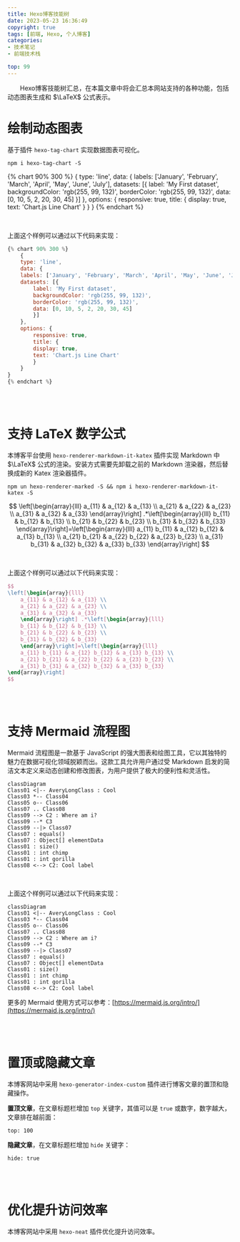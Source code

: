 ```yaml
---
title: Hexo博客技能树
date: 2023-05-23 16:36:49
copyright: true
tags: [前端, Hexo, 个人博客]
categories:
- 技术笔记
- 前端技术栈

top: 99
---
```



&emsp;&emsp;Hexo博客技能树汇总，在本篇文章中将会汇总本网站支持的各种功能，包括动态图表生成和 $\LaTeX$ 公式表示。

<!--more-->

# 绘制动态图表

基于插件 `hexo-tag-chart` 实现数据图表可视化。

```shell
npm i hexo-tag-chart -S
```

{% chart 90% 300 %}
    {
    type: 'line',
    data: {
    labels: ['January', 'February', 'March', 'April', 'May', 'June', 'July'],
    datasets: [{
        label: 'My First dataset',
        backgroundColor: 'rgb(255, 99, 132)',
        borderColor: 'rgb(255, 99, 132)',
        data: [0, 10, 5, 2, 20, 30, 45]
        }]
    },
    options: {
        responsive: true,
        title: {
        display: true,
        text: 'Chart.js Line Chart'
        }
    }
}
{% endchart %}

<br/>

上面这个样例可以通过以下代码来实现：

```js
{% chart 90% 300 %}
    {
    type: 'line',
    data: {
    labels: ['January', 'February', 'March', 'April', 'May', 'June', 'July'],
    datasets: [{
        label: 'My First dataset',
        backgroundColor: 'rgb(255, 99, 132)',
        borderColor: 'rgb(255, 99, 132)',
        data: [0, 10, 5, 2, 20, 30, 45]
        }]
    },
    options: {
        responsive: true,
        title: {
        display: true,
        text: 'Chart.js Line Chart'
        }
    }
}
{% endchart %}
```


<br/><br/>



# 支持 LaTeX 数学公式

本博客平台使用 `hexo-renderer-markdown-it-katex` 插件实现 Markdown 中 $\LaTeX$ 公式的渲染。安装方式需要先卸载之前的 Markdown 渲染器，然后替换成新的 Katex 渲染器插件。

```shell
npm un hexo-renderer-marked -S && npm i hexo-renderer-markdown-it-katex -S
```

$$
\left[\begin{array}{lll}
    a_{11} & a_{12} & a_{13} \\
    a_{21} & a_{22} & a_{23} \\
    a_{31} & a_{32} & a_{33}
    \end{array}\right] .*\left[\begin{array}{lll}
    b_{11} & b_{12} & b_{13} \\
    b_{21} & b_{22} & b_{23} \\
    b_{31} & b_{32} & b_{33}
    \end{array}\right]=\left[\begin{array}{lll}
    a_{11} b_{11} & a_{12} b_{12} & a_{13} b_{13} \\
    a_{21} b_{21} & a_{22} b_{22} & a_{23} b_{23} \\
    a_{31} b_{31} & a_{32} b_{32} & a_{33} b_{33}
\end{array}\right]
$$

<br/>

上面这个样例可以通过以下代码来实现：

```latex
$$
\left[\begin{array}{lll}
    a_{11} & a_{12} & a_{13} \\
    a_{21} & a_{22} & a_{23} \\
    a_{31} & a_{32} & a_{33}
    \end{array}\right] .*\left[\begin{array}{lll}
    b_{11} & b_{12} & b_{13} \\
    b_{21} & b_{22} & b_{23} \\
    b_{31} & b_{32} & b_{33}
    \end{array}\right]=\left[\begin{array}{lll}
    a_{11} b_{11} & a_{12} b_{12} & a_{13} b_{13} \\
    a_{21} b_{21} & a_{22} b_{22} & a_{23} b_{23} \\
    a_{31} b_{31} & a_{32} b_{32} & a_{33} b_{33}
\end{array}\right]
$$
```



<br/><br/>

# 支持 Mermaid 流程图

Mermaid 流程图是一款基于 JavaScript 的强大图表和绘图工具，它以其独特的魅力在数据可视化领域脱颖而出。这款工具允许用户通过受 Markdown 启发的简洁文本定义来动态创建和修改图表，为用户提供了极大的便利性和灵活性。

```mermaid
classDiagram
Class01 <|-- AveryLongClass : Cool
Class03 *-- Class04
Class05 o-- Class06
Class07 .. Class08
Class09 --> C2 : Where am i?
Class09 --* C3
Class09 --|> Class07
Class07 : equals()
Class07 : Object[] elementData
Class01 : size()
Class01 : int chimp
Class01 : int gorilla
Class08 <--> C2: Cool label
```


<br/>

上面这个样例可以通过以下代码来实现：
```
classDiagram
Class01 <|-- AveryLongClass : Cool
Class03 *-- Class04
Class05 o-- Class06
Class07 .. Class08
Class09 --> C2 : Where am i?
Class09 --* C3
Class09 --|> Class07
Class07 : equals()
Class07 : Object[] elementData
Class01 : size()
Class01 : int chimp
Class01 : int gorilla
Class08 <--> C2: Cool label
```

更多的 Mermaid 使用方式可以参考：[https://mermaid.js.org/intro/](https://mermaid.js.org/intro/)





<br/><br/>



# 置顶或隐藏文章

本博客网站中采用 `hexo-generator-index-custom` 插件进行博客文章的置顶和隐藏操作。

**置顶文章**，在文章标题栏增加 `top` 关键字，其值可以是 `true` 或数字，数字越大，文章排在越前面：

```
top: 100
```

**隐藏文章**，在文章标题栏增加 `hide` 关键字：

```
hide: true
```



<br/><br/>

# 优化提升访问效率


本博客网站中采用 `hexo-neat` 插件优化提升访问效率。






<br/><br/><br/><br/>
